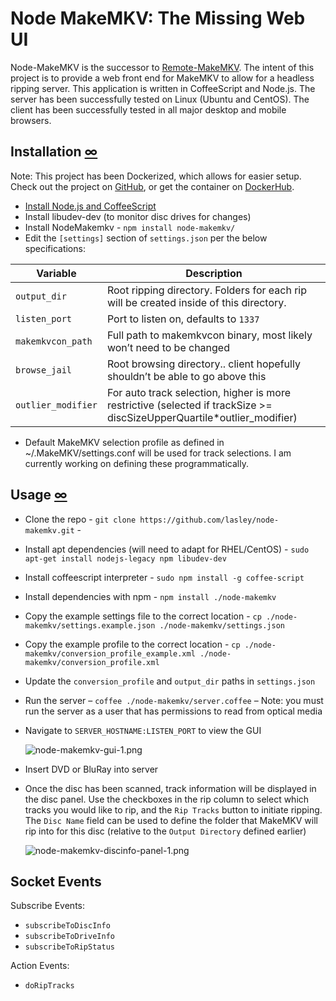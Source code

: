 Node MakeMKV: The Missing Web UI
================================

 Node-MakeMKV is the successor to [Remote-MakeMKV](https://blog.dlasley.net/2013/01/remote-makemkv/). The intent of this project is to provide a web front end for MakeMKV to allow for a headless ripping server. This application is written in CoffeeScript and Node.js. The server has been successfully tested on Linux (Ubuntu and CentOS). The client has been successfully tested in all major desktop and mobile browsers.
 

Installation [∞](#installation "Link to this section")
------------------------------------------------------

Note: This project has been Dockerized, which allows for easier setup. Check out the project
on [GitHub](https://github.com/lasley/docker-node-makemkv), or get the container on [DockerHub](
https://hub.docker.com/r/lasley/node-makemkv/).

*   [Install Node.js and CoffeeScript](https://blog.dlasley.net/2014/04/installing-node-js-and-coffeescript/)
*   Install libudev-dev (to monitor disc drives for changes)
*   Install NodeMakemkv - `npm install node-makemkv/`
*   Edit the `[settings]` section of `settings.json` per the below specifications:

Variable | Description
---------|-------------
`output_dir` | Root ripping directory. Folders for each rip will be created inside of this directory.
`listen_port` | Port to listen on, defaults to `1337`
`makemkvcon_path` | Full path to makemkvcon binary, most likely won’t need to be changed
`browse_jail` | Root browsing directory.. client hopefully shouldn’t be able to go above this
`outlier_modifier` | For auto track selection, higher is more restrictive (selected if trackSize &gt;= discSizeUpperQuartile*outlier_modifier)

*   Default MakeMKV selection profile as defined in ~/.MakeMKV/settings.conf will be used for track selections. I am currently working on defining these programmatically.

Usage [∞](#usage "Link to this section")
----------------------------------------

*   Clone the repo -
    `git clone https://github.com/lasley/node-makemkv.git` -
*   Install apt dependencies (will need to adapt for RHEL/CentOS) -
    `sudo apt-get install nodejs-legacy npm libudev-dev`
*   Install coffeescript interpreter -
    `sudo npm install -g coffee-script`
*   Install dependencies with npm -
    `npm install ./node-makemkv`
*   Copy the example settings file to the correct location -
    `cp ./node-makemkv/settings.example.json ./node-makemkv/settings.json`
*   Copy the example profile to the correct location -
    `cp ./node-makemkv/conversion_profile_example.xml ./node-makemkv/conversion_profile.xml`
*   Update the `conversion_profile` and `output_dir` paths in `settings.json`
*   Run the server – `coffee ./node-makemkv/server.coffee` –
    Note: you must run the server as a user that has permissions to read from optical media
*   Navigate to `SERVER_HOSTNAME:LISTEN_PORT` to view the GUI

    ![node-makemkv-gui-1.png](https://blog.dlasley.net/user-files/uploads/2014/04/node-makemkv-gui-1.png "node-makemkv-gui-1.png")

*   Insert DVD or BluRay into server

*   Once the disc has been scanned, track information will be displayed in the disc panel. Use the checkboxes in the rip column to select which tracks you would like to rip, and the `Rip Tracks` button to initiate ripping. The `Disc Name` field can be used to define the folder that MakeMKV will rip into for this disc (relative to the `Output Directory` defined earlier)

    ![node-makemkv-discinfo-panel-1.png](https://blog.dlasley.net/user-files/uploads/2014/04/node-makemkv-discinfo-panel-1.png "node-makemkv-discinfo-panel-1.png")

Socket Events
-------------

Subscribe Events:
* `subscribeToDiscInfo`
* `subscribeToDriveInfo`
* `subscribeToRipStatus`

Action Events:
* `doRipTracks`
